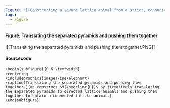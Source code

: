 ```yaml
---
Figure: "[[Constructing a square lattice animal from a strict, connected heap]]"
tags:
  - Figure
---
```

#### Figure: Translating the separated pyramids and pushing them together

![[Translating the separated pyramids and pushing them together.PNG]]

#### Sourcecode

```
\begin{subfigure}{0.6 \textwidth}
\centering
\includegraphics{images/ipe/elephant}
\caption[Translating the separated pyramids and pushing them together.]{We construct $V(\overline{H})$ by iteratively translating the separated pyramids to directed lattice animals and pushing them together to obtain a connected lattice animal.}
\end{subfigure}
```